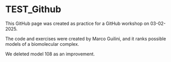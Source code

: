 # TEST_Github

This GitHub page was created as practice for a GitHub workshop on 03-02-2025.

The code and exercises were created by Marco Guilini, and it ranks possible models of a biomolecular complex.

We deleted model 108 as an improvement.

